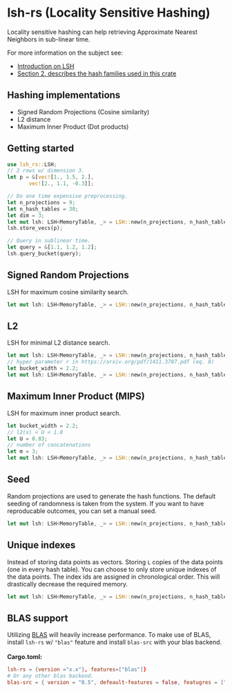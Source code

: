  # lsh-rs (Locality Sensitive Hashing)

 Locality sensitive hashing can help retrieving Approximate Nearest Neighbors in sub-linear time.

 For more information on the subject see:
 * [Introduction on LSH](http://people.csail.mit.edu/gregory/annbook/introduction.pdf)
 * [Section 2. describes the hash families used in this crate](https://arxiv.org/pdf/1411.3787.pdf)

 ## Hashing implementations
 * Signed Random Projections (Cosine similarity)
 * L2 distance
 * Maximum Inner Product (Dot products)

 ## Getting started

 ```rust
use lsh_rs::LSH;
// 2 rows w/ dimension 3.
let p = &[vec![1., 1.5, 2.],
        vec![2., 1.1, -0.3]];

// Do one time expensive preprocessing.
let n_projections = 9;
let n_hash_tables = 30;
let dim = 3;
let mut lsh: LSH<MemoryTable, _> = LSH::new(n_projections, n_hash_tables, dim).srp();
lsh.store_vecs(p);

// Query in sublinear time.
let query = &[1.1, 1.2, 1.2];
lsh.query_bucket(query);
 ```

 ## Signed Random Projections
 LSH for maximum cosine similarity search.
 ```rust
let mut lsh: LSH<MemoryTable, _> = LSH::new(n_projections, n_hash_tables, dim).srp();
 ```

 ## L2
 LSH for minimal L2 distance search.

 ```rust
let mut lsh: LSH<MemoryTable, _> = LSH::new(n_projections, n_hash_tables, dim).srp();
// hyper parameter r in https://arxiv.org/pdf/1411.3787.pdf (eq. 8)
let bucket_width = 2.2;
let mut lsh: LSH<MemoryTable, _> = LSH::new(n_projections, n_hash_tables, dim).l2(bucket_width);
 ```

 ## Maximum Inner Product (MIPS)
 LSH for maximum inner product search.
 ```rust
let bucket_width = 2.2;
// l2(x) < U < 1.0
let U = 0.83;
// number of concatenations
let m = 3;
let mut lsh: LSH<MemoryTable, _> = LSH::new(n_projections, n_hash_tables, dim).mips(r, U, m);
 ```

 ## Seed
 Random projections are used to generate the hash functions. The default seeding of randomness
 is taken from the system. If you want to have reproducable outcomes, you can set a manual seed.

```rust
let mut lsh: LSH<MemoryTable, _> = LSH::new(n_projections, n_hash_tables, dim).seed(12).srp();
 ```

 ## Unique indexes
 Instead of storing data points as vectors. Storing `L` copies of the data points (one in every
 hash table). You can choose to only store unique indexes of the data points. The index ids are
 assigned in chronological order. This will drastically decrease the required memory.
```rust
let mut lsh: LSH<MemoryTable, _> = LSH::new(n_projections, n_hash_tables, dim).only_index().srp();
 ```

 ## BLAS support
 Utilizing [BLAS](https://en.wikipedia.org/wiki/Basic_Linear_Algebra_Subprograms) will heavily increase
 performance. To make use of BLAS, install `lsh-rs` w/ `"blas"` feature and install `blas-src` with your blas backend.
  <br>
  <br>
 **Cargo.toml:**
 ```toml
 lsh-rs = {version ="x.x"}, features=["blas"]}
 # Or any other blas backend.
 blas-src = { version = "0.5", defeault-features = false, featugres = ["openblas"]}
 ```
